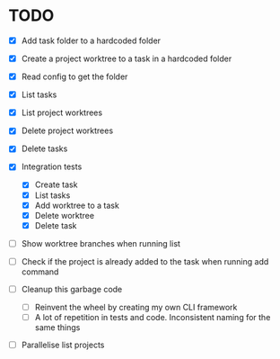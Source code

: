 # TODO
- [x] Add task folder to a hardcoded folder
- [x] Create a project worktree to a task in a hardcoded folder
- [x] Read config to get the folder
- [x] List tasks
- [x] List project worktrees
- [x] Delete project worktrees
- [x] Delete tasks
- [x] Integration tests
    - [x] Create task
    - [x] List tasks
    - [x] Add worktree to a task
    - [x] Delete worktree
    - [x] Delete task
- [ ] Show worktree branches when running list
- [ ] Check if the project is already added to the task when running add command
- [ ] Cleanup this garbage code
    - [ ] Reinvent the wheel by creating my own CLI framework
    - [ ] A lot of repetition in tests and code. Inconsistent naming for the same things
- [ ] Parallelise list projects


